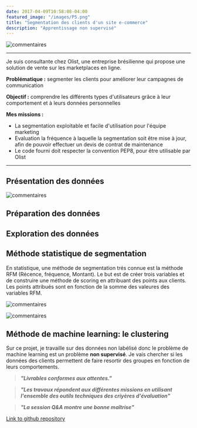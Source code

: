 ```yaml
---
date: 2017-04-09T10:58:08-04:00
featured_image: "/images/P5.png"
title: "Segmentation des clients d'un site e-commerce"
description: "Apprentissage non supervisé"
---
```

![commentaires](/images/CompetencesP4.PNG "commentaires")

---

Je suis consultante chez Olist, une entreprise brésilienne qui propose une solution de vente sur les marketplaces en ligne.

**Problématique :** segmenter les clients pour améliorer leur campagnes de communication

**Objectif :** comprendre les différents types d'utilisateurs grâce à leur comportement et à leurs données personnelles

**Mes missions :**
- La segmentation exploitable et facile d'utilisation pour l'équipe marketing
- Evaluation la fréquence à laquelle la segmentation soit être mise à jour, afin de pouvoir effectuer un devis de contrat de maintenance
- Le code fourni doit respecter la convention PEP8, pour être utilisable par Olist

---

## Présentation des données
![commentaires](/images/P4_1.png "commentaires")
## Préparation des données

## Exploration des données
## Méthode statistique de segmentation
En statistique, une méthode de segmentation trés connue est la méthode RFM (Récence, fréquence, Montant).
Le but est de créer trois variables et de construire une méthode de scoring en attribuant des points aux clients. Les points attribués sont en fonction de la somme des valeures des variables RFM.

![commentaires](/images/P4_2.png "commentaires")

![commentaires](/images/P4_3.png "commentaires")
## Méthode de machine learning: le clustering
Sur ce projet, je travaille sur des données non labélisé donc le problème de machine learning est un problème **non supervisé**.
Je vais chercher si les données des clients permettent de faire resortir des groupes en fonction de leurs comportements.

>***"Livrables conformes aux attentes."***

>***"Les travaux répondent  aux différentes missions en utilisant l'ensemble des outils techniques des criyères d'évaluation"***

>***"La session Q&A montre une bonne maîtrise"***

[Link to github repository](https://github.com/Hajoura91coding/Projet_4)
